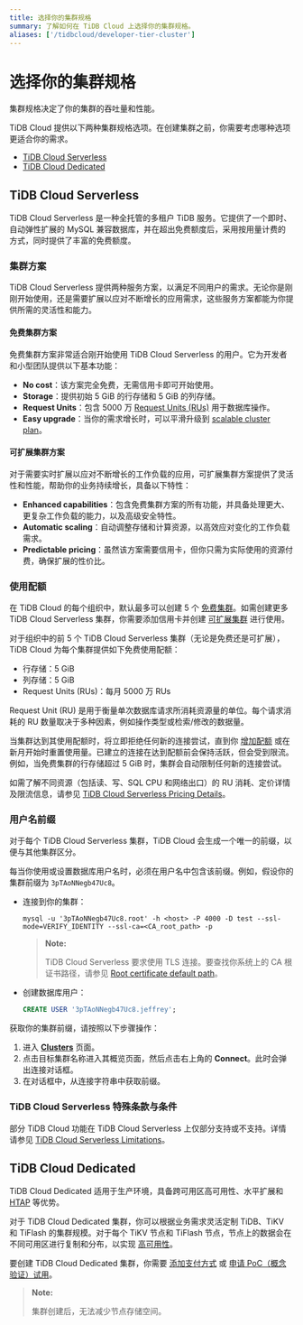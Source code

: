 ```yaml
---
title: 选择你的集群规格
summary: 了解如何在 TiDB Cloud 上选择你的集群规格。
aliases: ['/tidbcloud/developer-tier-cluster']
---
```


# 选择你的集群规格

集群规格决定了你的集群的吞吐量和性能。

TiDB Cloud 提供以下两种集群规格选项。在创建集群之前，你需要考虑哪种选项更适合你的需求。

- [TiDB Cloud Serverless](#tidb-cloud-serverless)
- [TiDB Cloud Dedicated](#tidb-cloud-dedicated)

## TiDB Cloud Serverless

<!--To be confirmed-->
TiDB Cloud Serverless 是一种全托管的多租户 TiDB 服务。它提供了一个即时、自动弹性扩展的 MySQL 兼容数据库，并在超出免费额度后，采用按用量计费的方式，同时提供了丰富的免费额度。

### 集群方案

TiDB Cloud Serverless 提供两种服务方案，以满足不同用户的需求。无论你是刚刚开始使用，还是需要扩展以应对不断增长的应用需求，这些服务方案都能为你提供所需的灵活性和能力。

#### 免费集群方案

免费集群方案非常适合刚开始使用 TiDB Cloud Serverless 的用户。它为开发者和小型团队提供以下基本功能：

- **No cost**：该方案完全免费，无需信用卡即可开始使用。
- **Storage**：提供初始 5 GiB 的行存储和 5 GiB 的列存储。
- **Request Units**：包含 5000 万 [Request Units (RUs)](/tidb-cloud/tidb-cloud-glossary.md#request-unit) 用于数据库操作。
- **Easy upgrade**：当你的需求增长时，可以平滑升级到 [scalable cluster plan](#scalable-cluster-plan)。

#### 可扩展集群方案

对于需要实时扩展以应对不断增长的工作负载的应用，可扩展集群方案提供了灵活性和性能，帮助你的业务持续增长，具备以下特性：

- **Enhanced capabilities**：包含免费集群方案的所有功能，并具备处理更大、更复杂工作负载的能力，以及高级安全特性。
- **Automatic scaling**：自动调整存储和计算资源，以高效应对变化的工作负载需求。
- **Predictable pricing**：虽然该方案需要信用卡，但你只需为实际使用的资源付费，确保扩展的性价比。

### 使用配额

在 TiDB Cloud 的每个组织中，默认最多可以创建 5 个 [免费集群](#free-cluster-plan)。如需创建更多 TiDB Cloud Serverless 集群，你需要添加信用卡并创建 [可扩展集群](#scalable-cluster-plan) 进行使用。

对于组织中的前 5 个 TiDB Cloud Serverless 集群（无论是免费还是可扩展），TiDB Cloud 为每个集群提供如下免费使用配额：

- 行存储：5 GiB
- 列存储：5 GiB
- Request Units (RUs)：每月 5000 万 RUs

Request Unit (RU) 是用于衡量单次数据库请求所消耗资源量的单位。每个请求消耗的 RU 数量取决于多种因素，例如操作类型或检索/修改的数据量。

当集群达到其使用配额时，将立即拒绝任何新的连接尝试，直到你 [增加配额](/tidb-cloud/manage-serverless-spend-limit.md#update-spending-limit) 或在新月开始时重置使用量。已建立的连接在达到配额前会保持活跃，但会受到限流。例如，当免费集群的行存储超过 5 GiB 时，集群会自动限制任何新的连接尝试。

如需了解不同资源（包括读、写、SQL CPU 和网络出口）的 RU 消耗、定价详情及限流信息，请参见 [TiDB Cloud Serverless Pricing Details](https://www.pingcap.com/tidb-cloud-serverless-pricing-details)。

### 用户名前缀

<!--Important: Do not update the section name "User name prefix" because this section is referenced by TiDB backend error messages.-->

对于每个 TiDB Cloud Serverless 集群，TiDB Cloud 会生成一个唯一的前缀，以便与其他集群区分。

每当你使用或设置数据库用户名时，必须在用户名中包含该前缀。例如，假设你的集群前缀为 `3pTAoNNegb47Uc8`。

- 连接到你的集群：

    ```shell
    mysql -u '3pTAoNNegb47Uc8.root' -h <host> -P 4000 -D test --ssl-mode=VERIFY_IDENTITY --ssl-ca=<CA_root_path> -p
    ```

    > **Note:**
    >
    > TiDB Cloud Serverless 要求使用 TLS 连接。要查找你系统上的 CA 根证书路径，请参见 [Root certificate default path](/tidb-cloud/secure-connections-to-serverless-clusters.md#root-certificate-default-path)。

- 创建数据库用户：

    ```sql
    CREATE USER '3pTAoNNegb47Uc8.jeffrey';
    ```

获取你的集群前缀，请按照以下步骤操作：

1. 进入 [**Clusters**](https://tidbcloud.com/project/clusters) 页面。
2. 点击目标集群名称进入其概览页面，然后点击右上角的 **Connect**。此时会弹出连接对话框。
3. 在对话框中，从连接字符串中获取前缀。

### TiDB Cloud Serverless 特殊条款与条件

部分 TiDB Cloud 功能在 TiDB Cloud Serverless 上仅部分支持或不支持。详情请参见 [TiDB Cloud Serverless Limitations](/tidb-cloud/serverless-limitations.md)。

## TiDB Cloud Dedicated

TiDB Cloud Dedicated 适用于生产环境，具备跨可用区高可用性、水平扩展和 [HTAP](https://en.wikipedia.org/wiki/Hybrid_transactional/analytical_processing) 等优势。

对于 TiDB Cloud Dedicated 集群，你可以根据业务需求灵活定制 TiDB、TiKV 和 TiFlash 的集群规模。对于每个 TiKV 节点和 TiFlash 节点，节点上的数据会在不同可用区进行复制和分布，以实现 [高可用性](/tidb-cloud/high-availability-with-multi-az.md)。

要创建 TiDB Cloud Dedicated 集群，你需要 [添加支付方式](/tidb-cloud/tidb-cloud-billing.md#payment-method) 或 [申请 PoC（概念验证）试用](/tidb-cloud/tidb-cloud-poc.md)。

> **Note:**
>
> 集群创建后，无法减少节点存储空间。